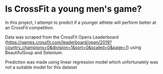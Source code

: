 # Is CrossFit a young men's game? #

In this project, I attempt to predict if a younger athlete will perform better at an CrossFit competition.

Data was scraped from the CrossFit Opens Leaderboard (https://games.crossfit.com/leaderboard/open/2019?country_champions=0&division=1&sort=0&scaled=0&page=1) using BeautifulSoup and Selenium. 

Prediction was made using linear regression model which unfortunately was not a suitable model for this dataset

